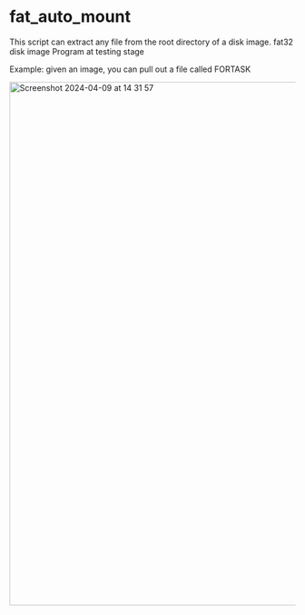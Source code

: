 # fat_auto_mount

This script can extract any file from the root directory of a disk image. fat32 disk image
Program at testing stage


Example: given an image, you can pull out a file called FORTASK

<img width="922" alt="Screenshot 2024-04-09 at 14 31 57" src="https://github.com/KriptexCTF/fat_auto_mount/assets/120062405/4003582e-1e57-4e21-9b3b-bbcfc6bc39e2">
